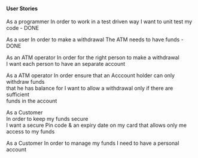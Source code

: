 #### User Stories

As a programmer 
In order to work in a test driven way 
I want to unit test my code - DONE


As a user 
In order to make a withdrawal 
The ATM needs to have funds - DONE


As an ATM operator
In order for the right person to make a withdrawal <br>
I want each person to have an separate account

As a ATM operator
In order ensure that an Acccount holder can only withdraw funds <br> that he has balance for I want to allow a withdrawal only if there are sufficient <br> funds in the account

As a Customer              
In order to keep my funds secure             
I want a secure Pin code & an expiry date on my card that allows only me access to my funds

As a Customer
In order to manage my funds
I need to have a personal account